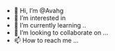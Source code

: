 - 👋 Hi, I’m @Avahg
- 👀 I’m interested in 
- 🌱 I’m currently learning ..
- 💞️ I’m looking to collaborate on ...
- 📫 How to reach me ...

<!---
Avahg/Avahg is a ✨ special ✨ repository because its `README.md` (this file) appears on your GitHub profile.
You can click the Preview link to take a look at your changes.
--->
